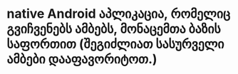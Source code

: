 # native Android აპლიკაცია, რომელიც გვიჩვენებს ამბებს, მონაცემთა ბაზის საფორთით (შეგიძლიათ სასურველი ამბები დააფავორიტოთ.)
